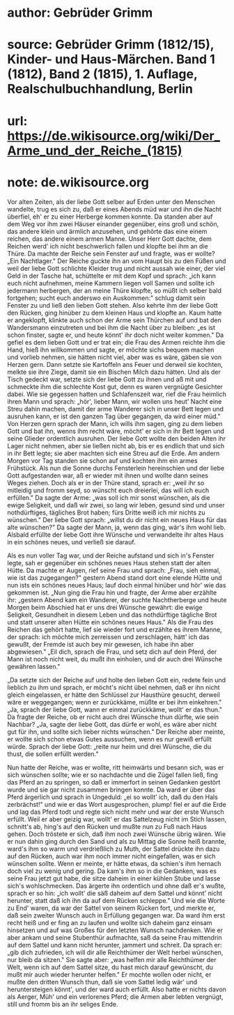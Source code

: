# author: Gebrüder Grimm
# source: Gebrüder Grimm (1812/15), Kinder- und Haus-Märchen. Band 1 (1812), Band 2 (1815), 1. Auflage, Realschulbuchhandlung, Berlin
# url: https://de.wikisource.org/wiki/Der_Arme_und_der_Reiche_(1815)
# note: de.wikisource.org

Vor alten Zeiten, als der liebe Gott selber auf Erden unter den Menschen wandelte, trug es sich zu, daß er eines Abends müd war und ihn die Nacht überfiel, eh' er zu einer Herberge kommen konnte. Da standen aber auf dem Weg vor ihm zwei Häuser einander gegenüber, eins groß und schön, das andere klein und ärmlich anzusehen, und gehörte das eine einem reichen, das andere einem armen Manne. Unser Herr Gott dachte, dem Reichen werd' ich nicht beschwerlich fallen und klopfte bei ihm an die Thüre. Da machte der Reiche sein Fenster auf und fragte, was er wollte? „Ein Nachtlager." Der Reiche guckte ihn an vom Haupt bis zu den Füßen und weil der liebe Gott schlichte Kleider trug und nicht aussah wie einer, der viel Geld in der Tasche hat, schüttelte er mit dem Kopf und sprach: „ich kann euch nicht aufnehmen, meine Kammern liegen voll Samen und sollte ich jedermann herbergen, der an meine Thüre klopfte, so müßt ich selber bald  fortgehen; sucht euch anderswo ein Auskommen:" schlug damit sein Fenster zu und ließ den lieben Gott stehen. Also kehrte ihm der liebe Gott den Rücken, ging hinüber zu dem kleinen Haus und klopfte an. Kaum hatte er angeklopft, klinkte auch schon der Arme sein Thürchen auf und bat den Wandersmann einzutreten und bei ihm die Nacht über zu bleiben: „es ist schon finster, sagte er, und heute könnt' ihr doch nicht weiter kommen." Da gefiel es dem lieben Gott und er trat ein; die Frau des Armen reichte ihm die Hand, hieß ihn willkommen und sagte, er möchte sichs bequem machen und vorlieb nehmen, sie hätten nicht viel, aber was es wäre, gäben sie von Herzen gern. Dann setzte sie Kartoffeln ans Feuer und derweil sie kochten, melkte sie ihre Ziege, damit sie ein Bischen Milch dazu hätten. Und als der Tisch gedeckt war, setzte sich der liebe Gott zu ihnen und aß mit und schmeckte ihm die schlechte Kost gut, denn es waren vergnügte Gesichter dabei. Wie sie gegessen hatten und Schlafenszeit war, rief die Frau heimlich ihren Mann und sprach: „hör', lieber Mann, wir wollen uns heut' Nacht eine Streu dahin machen, damit der arme Wanderer sich in unser Bett legen und ausruhen kann, er ist den ganzen Tag über gegangen, da wird einer müd." Von Herzen gern sprach der Mann, ich wills ihm sagen, ging zu dem lieben Gott und bat ihn, wenns ihm recht wäre, möcht'  er sich in ihr Bett legen und seine Glieder ordentlich ausruhen. Der liebe Gott wollte den beiden Alten ihr Lager nicht nehmen, aber sie ließen nicht ab, bis er es endlich that und sich in ihr Bett legte; sie aber machten sich eine Streu auf die Erde. Am andern Morgen vor Tag standen sie schon auf und kochten ihm ein armes Frühstück. Als nun die Sonne durchs Fensterlein hereinschien und der liebe Gott aufgestanden war, aß er wieder mit ihnen und wollte dann seines Weges ziehen. Doch als er in der Thüre stand, sprach er: „weil ihr so mitleidig und fromm seyd, so wünscht euch dreierlei, das will ich euch erfüllen." Da sagte der Arme: „was soll ich mir sonst wünschen, als die ewige Seligkeit, und daß wir zwei, so lang wir leben, gesund sind und unser nothdürftiges, tägliches Brot haben; fürs Dritte weiß ich mir nichts zu wünschen." Der liebe Gott sprach: „willst du dir nicht ein neues Haus für das alte wünschen?" Da sagte der Mann, ja, wenn das ging, wär's ihm wohl lieb. Alsbald erfüllte der liebe Gott ihre Wünsche und verwandelte ihr altes Haus in ein schönes neues, und verließ sie darauf. 

Als es nun voller Tag war, und der Reiche aufstand und sich in's Fenster legte, sah er gegenüber ein schönes neues Haus stehen statt der alten Hütte. Da machte er Augen, rief seine Frau und sprach: „Frau, sieh einmal, wie ist das zugegangen?"  gestern Abend stand dort eine elende Hütte und nun ists ein schönes neues Haus; lauf doch einmal hinüber und hör' wie das gekommen ist. „Nun ging die Frau hin und fragte, der Arme aber erzählte ihr: „gestern Abend kam ein Wanderer, der suchte Nachtherberge und heute Morgen beim Abschied hat er uns drei Wünsche gewährt: die ewige Seligkeit, Gesundheit in diesem Leben und das nothdürftige tägliche Brot und statt unserer alten Hütte ein schönes neues Haus." Als die Frau des Reichen das gehört hatte, lief sie wieder fort und erzählte es ihrem Manne, der sprach: ich möchte mich zerreissen und zerschlagen, hätt' ich das gewußt, der Fremde ist auch bey mir gewesen, ich habe ihn aber abgewiesen." „Eil dich, sprach die Frau, und setz dich auf dein Pferd, der Mann ist noch nicht weit, du mußt ihn einholen, und dir auch drei Wünsche gewähren lassen." 

„Da setzte sich der Reiche auf und holte den lieben Gott ein, redete fein und lieblich zu ihm und sprach, er möcht's nicht übel nehmen, daß er ihn nicht gleich eingelassen, er hätte den Schlüssel zur Hausthüre gesucht, derweil wäre er weggegangen; wenn er zurückkäme, müßte er bei ihm einkehren." „Ja, sprach der liebe Gott, wann er einmal zurückkäme, wollt' er das thun." Da fragte der Reiche, ob er nicht auch drei Wünsche thun dürfte, wie sein Nachbar? „Ja, sagte  der liebe Gott, das dürfe er wohl, es wäre aber nicht gut für ihn, und sollte sich lieber nichts wünschen." Der Reiche aber meinte, er wollte sich schon etwas Gutes aussuchen, wenn es nur gewiß erfüllt würde. Sprach der liebe Gott: „reite nur heim und drei Wünsche, die du thust, die sollen erfüllt werden." 

Nun hatte der Reiche, was er wollte, ritt heimwärts und besann sich, was er sich wünschen sollte; wie er so nachdachte und die Zügel fallen ließ, fing das Pferd an zu springen, so daß er immerfort in seinen Gedanken gestört wurde und sie gar nicht zusammen bringen konnte. Da ward er über das Pferd ärgerlich und sprach in Ungeduld: „ei so wollt' ich, daß du den Hals zerbrächst!" und wie er das Wort ausgesprochen, plump! fiel er auf die Erde und lag das Pferd todt und regte sich nicht mehr und war der erste Wunsch erfüllt. Weil er aber geizig war, wollt' er das Sattelzeug nicht im Stich lassen, schnitt's ab, hing's auf den Rücken und mußte nun zu Fuß nach Haus gehen. Doch tröstete er sich, daß ihm noch zwei Wünsche übrig wären. Wie er nun dahin ging durch den Sand und als zu Mittag die Sonne heiß brannte, ward's ihm so warm und verdrießlich zu Muth, der Sattel drückte ihn dazu auf den Rücken, auch war ihm noch immer nicht eingefallen, was er sich wünschen  sollte. Wenn er meinte, er hätte etwas, da schien's ihm hernach doch viel zu wenig und gering. Da kam's ihm so in die Gedanken, was es seine Frau jetzt gut habe, die sitze daheim in einer kühlen Stube und lasse sich's wohlschmecken. Das ärgerte ihn ordentlich und ohne daß er's wußte, sprach er so hin: „ich wollt' die säß daheim auf dem Sattel und könnt' nicht herunter, statt daß ich ihn da auf dem Rücken schleppe." Und wie die Worte zu End' waren, da war der Sattel von seinem Rücken fort, und merkte er, daß sein zweiter Wunsch auch in Erfüllung gegangen war. Da ward ihm erst recht heiß und er fing an zu laufen und wollte sich daheim ganz einsam hinsetzen und auf was Großes für den letzten Wunsch nachdenken. Wie er aber ankam und seine Stubenthür aufmachte, saß da seine Frau mittendrin auf dem Sattel und kann nicht herunter, jammert und schreit. Da sprach er: „gib dich zufrieden, ich will dir alle Reichthümer der Welt herbei wünschen, nur bleib da sitzen." Sie sagte aber: „was helfen mir alle Reichthümer der Welt, wenn ich auf dem Sattel sitze, du hast mich darauf gewünscht, du mußt mir auch wieder herunter helfen." Er mochte wollen oder nicht, er mußte den dritten Wunsch thun, daß sie vom Sattel ledig wär' und heruntersteigen könnt', und der ward auch erfüllt. Also hatte er nichts davon als Aerger, Müh' und ein verlorenes Pferd; die  Armen aber lebten vergnügt, still und fromm bis an ihr seliges Ende. 

